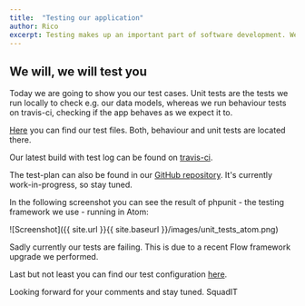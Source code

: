```yaml
---
title:  "Testing our application"
author: Rico
excerpt: Testing makes up an important part of software development. We'll show you our test files and configuration.
---
```

## We will, we will test you
Today we are going to show you our test cases. Unit tests are the tests we run locally to check e.g. our data models, whereas we run behaviour tests on travis-ci, checking if the app behaves as we expect it to.

[Here](https://github.com/PalatinCoder/SquadIT.WebApp/tree/master/Tests) you can find our test files. Both, behaviour and unit tests are located there.

Our latest build with test log can be found on [travis-ci](https://travis-ci.org/PalatinCoder/SquadIT.WebApp).

The test-plan can also be found in our [GitHub repository](https://github.com/PalatinCoder/SquadIT.WebApp/blob/master/Documentation/Testplan/Testplan.pdf). It's currently work-in-progress, so stay tuned.

In the following screenshot you can see the result of phpunit - the testing framework we use - running in Atom:

![Screenshot]({{ site.url }}{{ site.baseurl }}/images/unit_tests_atom.png)

Sadly currently our tests are failing. This is due to a recent Flow framework upgrade we performed.

Last but not least you can find our test configuration [here](https://github.com/PalatinCoder/SquadIT.WebApp/blob/master/Tests/UnitTests.xml).

Looking forward for your comments and stay tuned.
SquadIT
